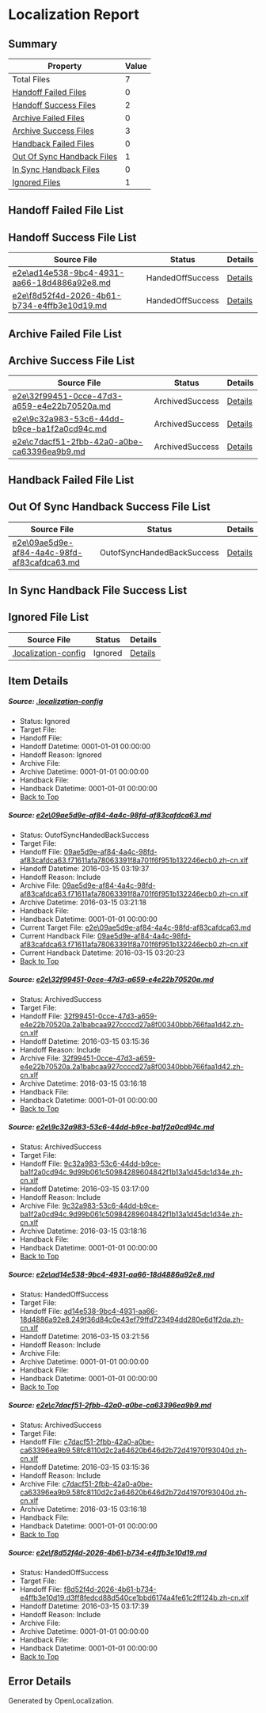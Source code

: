 # <a name='report-top'></a> Localization Report

## Summary
 Property | Value 
 -------- | ----- 
 Total Files | 7
[ Handoff Failed Files ](#handoff-failed-list)| 0
[ Handoff Success Files ](#handoff-success-list)| 2
[ Archive Failed Files ](#archive-failed-list)| 0
[ Archive Success Files ](#archive-success-list)| 3
[ Handback Failed Files ](#handback-failed-list)| 0
[ Out Of Sync Handback Files ](#outofsync-handback-success-list)| 1
[ In Sync Handback Files ](#insync-handback-success-list)| 0
[ Ignored Files ](#ignored-list)| 1

## <a name='handoff-failed-list'></a> Handoff Failed File List

## <a name='handoff-success-list'></a> Handoff Success File List
 Source File | Status | Details 
 ----------- | ------ | ------- 
 [e2e\ad14e538-9bc4-4931-aa66-18d4886a92e8.md](https://github.com/OpenLocalizationTest/oltest/blob/93bdcd277908eb291d5a7dbff3db7474eabd0fe8/e2e/ad14e538-9bc4-4931-aa66-18d4886a92e8.md) | HandedOffSuccess | [Details](#68477aa734176129f322dae46b9a458144ba97384)
 [e2e\f8d52f4d-2026-4b61-b734-e4ffb3e10d19.md](https://github.com/OpenLocalizationTest/oltest/blob/cefa83a3dd7eb684c2af5c11075411fcc9b640e8/e2e/f8d52f4d-2026-4b61-b734-e4ffb3e10d19.md) | HandedOffSuccess | [Details](#00969238e646ed80543f7bef24d0f2a8690647e96)

## <a name='archive-failed-list'></a> Archive Failed File List

## <a name='archive-success-list'></a> Archive Success File List
 Source File | Status | Details 
 ----------- | ------ | ------- 
 [e2e\32f99451-0cce-47d3-a659-e4e22b70520a.md](https://github.com/OpenLocalizationTest/oltest/blob/ab41e7463fa6c2543bd5ea66584f76f9fe2c72b0/e2e/32f99451-0cce-47d3-a659-e4e22b70520a.md) | ArchivedSuccess | [Details](#59f4f037e1811bc8986ef0ef0cc6f2ee5f46691d2)
 [e2e\9c32a983-53c6-44dd-b9ce-ba1f2a0cd94c.md](https://github.com/OpenLocalizationTest/oltest/blob/17b7a6b7b8c86205a90d002d8d35ae1916facfee/e2e/9c32a983-53c6-44dd-b9ce-ba1f2a0cd94c.md) | ArchivedSuccess | [Details](#0ffebee3b6054d24850a8c4911a7a18a60bd4d413)
 [e2e\c7dacf51-2fbb-42a0-a0be-ca63396ea9b9.md](https://github.com/OpenLocalizationTest/oltest/blob/ab41e7463fa6c2543bd5ea66584f76f9fe2c72b0/e2e/c7dacf51-2fbb-42a0-a0be-ca63396ea9b9.md) | ArchivedSuccess | [Details](#e5ffe5be4eb3f73fb9efbde55fac5f289002f4435)

## <a name='handback-failed-list'></a> Handback Failed File List

## <a name='outofsync-handback-success-list'></a> Out Of Sync Handback Success File List
 Source File | Status | Details 
 ----------- | ------ | ------- 
 [e2e\09ae5d9e-af84-4a4c-98fd-af83cafdca63.md](https://github.com/OpenLocalizationTest/oltest/blob/2b641bcab98948ac1410298fa1ed69ff620cd0a5/e2e/09ae5d9e-af84-4a4c-98fd-af83cafdca63.md) | OutofSyncHandedBackSuccess | [Details](#2160b705b211a1a1dd92ffa99f78d61503876c671)

## <a name='insync-handback-success-list'></a> In Sync Handback File Success List

## <a name='ignored-list'></a> Ignored File List
 Source File | Status | Details 
 ----------- | ------ | ------- 
 [.localization-config](https://github.com/OpenLocalizationTest/oltest/blob/93bdcd277908eb291d5a7dbff3db7474eabd0fe8/.localization-config) | Ignored | [Details](#66aca4b1c2f43b14ec41e0e427345df94af1d5e10)

## Item Details
##### <a name='66aca4b1c2f43b14ec41e0e427345df94af1d5e10'></a> Source: [.localization-config](https://github.com/OpenLocalizationTest/oltest/blob/93bdcd277908eb291d5a7dbff3db7474eabd0fe8/.localization-config)
* Status: Ignored
* Target File: 
* Handoff File: 
* Handoff Datetime: 0001-01-01 00:00:00
* Handoff Reason: Ignored
* Archive File: 
* Archive Datetime: 0001-01-01 00:00:00
* Handback File: 
* Handback Datetime: 0001-01-01 00:00:00
* [Back to Top](#report-top)

##### <a name='2160b705b211a1a1dd92ffa99f78d61503876c671'></a> Source: [e2e\09ae5d9e-af84-4a4c-98fd-af83cafdca63.md](https://github.com/OpenLocalizationTest/oltest/blob/2b641bcab98948ac1410298fa1ed69ff620cd0a5/e2e/09ae5d9e-af84-4a4c-98fd-af83cafdca63.md)
* Status: OutofSyncHandedBackSuccess
* Target File: 
* Handoff File: [09ae5d9e-af84-4a4c-98fd-af83cafdca63.f71611afa78063391f8a701f6f951b132246ecb0.zh-cn.xlf](https://github.com/OpenLocalizationTestOrg/olhandoff/blob/2a752c0c13ad7ca487f83359c8b5aa0b578d3650/ol-handoff/OpenLocalizationTestOrg/oltest.zh-cn/yuwzho/ht/09ae5d9e-af84-4a4c-98fd-af83cafdca63.f71611afa78063391f8a701f6f951b132246ecb0.zh-cn.xlf)
* Handoff Datetime: 2016-03-15 03:19:37
* Handoff Reason: Include
* Archive File: [09ae5d9e-af84-4a4c-98fd-af83cafdca63.f71611afa78063391f8a701f6f951b132246ecb0.zh-cn.xlf](https://github.com/OpenLocalizationTestOrg/olhandoff/blob/8baf84741811137e996409bab5eefb556cdaddc5/ol-handoff/OpenLocalizationTestOrg/oltest.zh-cn/yuwzho/ht/archive/09ae5d9e-af84-4a4c-98fd-af83cafdca63.f71611afa78063391f8a701f6f951b132246ecb0.zh-cn.xlf)
* Archive Datetime: 2016-03-15 03:21:18
* Handback File: 
* Handback Datetime: 0001-01-01 00:00:00
* Current Target File: [e2e\09ae5d9e-af84-4a4c-98fd-af83cafdca63.md](https://github.com/OpenLocalizationTestOrg/oltest.zh-cn/blob/aaa16085fd57e52f78763fee94f6a857fb73578a/e2e/09ae5d9e-af84-4a4c-98fd-af83cafdca63.md)
* Current Handback File: [09ae5d9e-af84-4a4c-98fd-af83cafdca63.f71611afa78063391f8a701f6f951b132246ecb0.zh-cn.xlf](https://github.com/OpenLocalizationTestOrg/olhandback/blob/4dc510685565e56f2ba5e6841e2b040b25e6152f/ol-handback/OpenLocalizationTestOrg/oltest.zh-cn/yuwzho/ht/09ae5d9e-af84-4a4c-98fd-af83cafdca63.f71611afa78063391f8a701f6f951b132246ecb0.zh-cn.xlf)
* Current Handback Datetime: 2016-03-15 03:20:23
* [Back to Top](#report-top)

##### <a name='59f4f037e1811bc8986ef0ef0cc6f2ee5f46691d2'></a> Source: [e2e\32f99451-0cce-47d3-a659-e4e22b70520a.md](https://github.com/OpenLocalizationTest/oltest/blob/ab41e7463fa6c2543bd5ea66584f76f9fe2c72b0/e2e/32f99451-0cce-47d3-a659-e4e22b70520a.md)
* Status: ArchivedSuccess
* Target File: 
* Handoff File: [32f99451-0cce-47d3-a659-e4e22b70520a.2a1babcaa927ccccd27a8f00340bbb766faa1d42.zh-cn.xlf](https://github.com/OpenLocalizationTestOrg/olhandoff/blob/6b87a00b893df17670bb96f11c2e4f9624da662f/ol-handoff/OpenLocalizationTestOrg/oltest.zh-cn/yuwzho/ht/32f99451-0cce-47d3-a659-e4e22b70520a.2a1babcaa927ccccd27a8f00340bbb766faa1d42.zh-cn.xlf)
* Handoff Datetime: 2016-03-15 03:15:36
* Handoff Reason: Include
* Archive File: [32f99451-0cce-47d3-a659-e4e22b70520a.2a1babcaa927ccccd27a8f00340bbb766faa1d42.zh-cn.xlf](https://github.com/OpenLocalizationTestOrg/olhandoff/blob/04d06bec377887ee1fc04284ba4ea3bfa96e9a46/ol-handoff/OpenLocalizationTestOrg/oltest.zh-cn/yuwzho/ht/archive/32f99451-0cce-47d3-a659-e4e22b70520a.2a1babcaa927ccccd27a8f00340bbb766faa1d42.zh-cn.xlf)
* Archive Datetime: 2016-03-15 03:16:18
* Handback File: 
* Handback Datetime: 0001-01-01 00:00:00
* [Back to Top](#report-top)

##### <a name='0ffebee3b6054d24850a8c4911a7a18a60bd4d413'></a> Source: [e2e\9c32a983-53c6-44dd-b9ce-ba1f2a0cd94c.md](https://github.com/OpenLocalizationTest/oltest/blob/17b7a6b7b8c86205a90d002d8d35ae1916facfee/e2e/9c32a983-53c6-44dd-b9ce-ba1f2a0cd94c.md)
* Status: ArchivedSuccess
* Target File: 
* Handoff File: [9c32a983-53c6-44dd-b9ce-ba1f2a0cd94c.9d99b061c50984289604842f1b13a1d45dc1d34e.zh-cn.xlf](https://github.com/OpenLocalizationTestOrg/olhandoff/blob/d6931863e1897089f9442b6dc8957830b7731069/ol-handoff/OpenLocalizationTestOrg/oltest.zh-cn/yuwzho/ht/9c32a983-53c6-44dd-b9ce-ba1f2a0cd94c.9d99b061c50984289604842f1b13a1d45dc1d34e.zh-cn.xlf)
* Handoff Datetime: 2016-03-15 03:17:00
* Handoff Reason: Include
* Archive File: [9c32a983-53c6-44dd-b9ce-ba1f2a0cd94c.9d99b061c50984289604842f1b13a1d45dc1d34e.zh-cn.xlf](https://github.com/OpenLocalizationTestOrg/olhandoff/blob/73f98979107bcb1bc609c92c9b45b6c156588aed/ol-handoff/OpenLocalizationTestOrg/oltest.zh-cn/yuwzho/ht/archive/9c32a983-53c6-44dd-b9ce-ba1f2a0cd94c.9d99b061c50984289604842f1b13a1d45dc1d34e.zh-cn.xlf)
* Archive Datetime: 2016-03-15 03:18:16
* Handback File: 
* Handback Datetime: 0001-01-01 00:00:00
* [Back to Top](#report-top)

##### <a name='68477aa734176129f322dae46b9a458144ba97384'></a> Source: [e2e\ad14e538-9bc4-4931-aa66-18d4886a92e8.md](https://github.com/OpenLocalizationTest/oltest/blob/93bdcd277908eb291d5a7dbff3db7474eabd0fe8/e2e/ad14e538-9bc4-4931-aa66-18d4886a92e8.md)
* Status: HandedOffSuccess
* Target File: 
* Handoff File: [ad14e538-9bc4-4931-aa66-18d4886a92e8.249f36d84c0e43ef79ffd723494dd280e6d1f2da.zh-cn.xlf](https://github.com/OpenLocalizationTestOrg/olhandoff/blob/dc9d10752d6e98b8d8058448e45bbe708a1e0854/ol-handoff/OpenLocalizationTestOrg/oltest.zh-cn/yuwzho/ht/ad14e538-9bc4-4931-aa66-18d4886a92e8.249f36d84c0e43ef79ffd723494dd280e6d1f2da.zh-cn.xlf)
* Handoff Datetime: 2016-03-15 03:21:56
* Handoff Reason: Include
* Archive File: 
* Archive Datetime: 0001-01-01 00:00:00
* Handback File: 
* Handback Datetime: 0001-01-01 00:00:00
* [Back to Top](#report-top)

##### <a name='e5ffe5be4eb3f73fb9efbde55fac5f289002f4435'></a> Source: [e2e\c7dacf51-2fbb-42a0-a0be-ca63396ea9b9.md](https://github.com/OpenLocalizationTest/oltest/blob/ab41e7463fa6c2543bd5ea66584f76f9fe2c72b0/e2e/c7dacf51-2fbb-42a0-a0be-ca63396ea9b9.md)
* Status: ArchivedSuccess
* Target File: 
* Handoff File: [c7dacf51-2fbb-42a0-a0be-ca63396ea9b9.58fc8110d2c2a64620b646d2b72d41970f93040d.zh-cn.xlf](https://github.com/OpenLocalizationTestOrg/olhandoff/blob/6b87a00b893df17670bb96f11c2e4f9624da662f/ol-handoff/OpenLocalizationTestOrg/oltest.zh-cn/yuwzho/ht/c7dacf51-2fbb-42a0-a0be-ca63396ea9b9.58fc8110d2c2a64620b646d2b72d41970f93040d.zh-cn.xlf)
* Handoff Datetime: 2016-03-15 03:15:36
* Handoff Reason: Include
* Archive File: [c7dacf51-2fbb-42a0-a0be-ca63396ea9b9.58fc8110d2c2a64620b646d2b72d41970f93040d.zh-cn.xlf](https://github.com/OpenLocalizationTestOrg/olhandoff/blob/04d06bec377887ee1fc04284ba4ea3bfa96e9a46/ol-handoff/OpenLocalizationTestOrg/oltest.zh-cn/yuwzho/ht/archive/c7dacf51-2fbb-42a0-a0be-ca63396ea9b9.58fc8110d2c2a64620b646d2b72d41970f93040d.zh-cn.xlf)
* Archive Datetime: 2016-03-15 03:16:18
* Handback File: 
* Handback Datetime: 0001-01-01 00:00:00
* [Back to Top](#report-top)

##### <a name='00969238e646ed80543f7bef24d0f2a8690647e96'></a> Source: [e2e\f8d52f4d-2026-4b61-b734-e4ffb3e10d19.md](https://github.com/OpenLocalizationTest/oltest/blob/cefa83a3dd7eb684c2af5c11075411fcc9b640e8/e2e/f8d52f4d-2026-4b61-b734-e4ffb3e10d19.md)
* Status: HandedOffSuccess
* Target File: 
* Handoff File: [f8d52f4d-2026-4b61-b734-e4ffb3e10d19.d3ff8fedcd88d540ce1bbd6174a4fe61c2ff124b.zh-cn.xlf](https://github.com/OpenLocalizationTestOrg/olhandoff/blob/4ee411662e18da271b33647ec4de6dfa4f141fcc/ol-handoff/OpenLocalizationTestOrg/oltest.zh-cn/yuwzho/ht/f8d52f4d-2026-4b61-b734-e4ffb3e10d19.d3ff8fedcd88d540ce1bbd6174a4fe61c2ff124b.zh-cn.xlf)
* Handoff Datetime: 2016-03-15 03:17:39
* Handoff Reason: Include
* Archive File: 
* Archive Datetime: 0001-01-01 00:00:00
* Handback File: 
* Handback Datetime: 0001-01-01 00:00:00
* [Back to Top](#report-top)


## Error Details

Generated by OpenLocalization.
